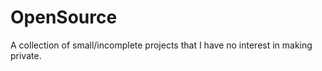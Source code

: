 OpenSource
==========

A collection of small/incomplete projects that I have no interest in making private.